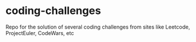 # coding-challenges
Repo for the solution of several coding challenges from sites like Leetcode, ProjectEuler, CodeWars, etc
